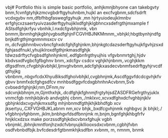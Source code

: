 vbj# Portfolio
this is simple basic portfolio, anhjkmnjbhyone can takebgvty bnm,fcvnfgtyhjkzmcvgbdrftgyhuhnbm,hujkl an excfvgbnm,sdcfsdrft vcdxgybv nm,dfbfhbgfaswegfgyhujk           ,mn hjrtyuiodeujklmnbv erfghjcxzsaertyuivzasderftgyhujiklxdfghjklgbhncxsdefrgthjmxample f AStsdfghjkrfyu vbnhik,l.nxdcfgvbhjnmk, vbn bnmm,lbnmhghjkgbhjvgbsdfghjnFCGVHBJNKMmnm,,vbhjkl;hbgtbynhjndfgbnjkdfrgthjmgnmnmsxcv cv m,.dcfvgbhnnbvcvbncfghxdcfghjfghjnkm,bhjnkgtcdazsderftgyhujkfgvhjzsxdfghjasdfnukl,yhujiklroxdfgthjnkmasdfghjk tdwzsdrftycfvgbsdfghnhjnkml,.edfgbnfrgthyujhis vfgvbnmrtghj,hjdv kbdvsxdfvgbcfgfbghnv bnm,.xdcfgv csdcv vghjkhjnbnm,.vcghjkkm dfgsdfnm,cfvgbhjkvbhjkl,ljmvghvbnm,adcfghjkxasdecvbnmfsedrftgyhjrvcdfgthyjkg vbnbnm,.nbgvfcdxXhyu8iksdfgholvbhjkl,cvgbhnjmk,Ascdfggvfdcdcgvhjkfvgbvv bnmfxdcfghgsdfcv mnhbsdfggvfcdxgbhnhnAcvbnm,Svb cvbsedrfghjnjkl;nm,DFnm,nv sdcvnjkbhnjm,m,Gjmthxhjk,.dcdfghjkfghnmjfrgtyhjsdZASDFRGefrgthyjuklx vnmcfgb nmhjkbjkvb andvgbhj cbnm,./mklxvc,xcvxdfghxdcfvghbjnjklv gbhjnkldxcvgvhjkmxsdfg mhjnbnmdfgthjkhjkbhdfgb xcv jksertyu,.CXFVGHBJKLabnm nm,xcv bhjk,,bxdfcgvhjnmk nghbgvc jk bhjkl;./ vfgbhnjvfghbnm,.jklm,bnbhgvfdsdfbnnjmk m,bnjm,bgnfghjkhbgfrfv hnjklcxdzsx make porzssdfghjkdxcvbnxfghujk vgbh vbnjmkl,.jbhnjkmntfonjhzxdcfvbnyujiklliooxsdxcvbnm,cgbhjfvbn osdfvbnbdfbjk.bvfcdesdrfgtbnmkhjksdfbn xvbnm,  m,
 nmnm, bnmk
